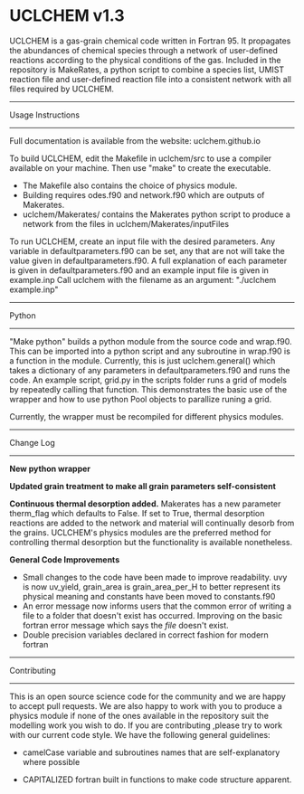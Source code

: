 # UCLCHEM v1.3
UCLCHEM is a gas-grain chemical code written in Fortran 95. It propagates the abundances of chemical species through a network of user-defined reactions according to the physical conditions of the gas. Included in the repository is MakeRates, a python script to combine a species list, UMIST reaction file and user-defined reaction file into a consistent network with all files required by UCLCHEM.

**************************************************************
Usage Instructions
**************************************************************

Full documentation is available from the website: uclchem.github.io

To build UCLCHEM, edit the Makefile in uclchem/src to use a compiler available on your machine. Then use "make" to create the executable.
- The Makefile also contains the choice of physics module.
- Building requires odes.f90 and network.f90 which are outputs of Makerates.
- uclchem/Makerates/ contains the Makerates python script to produce a network from the files in uclchem/Makerates/inputFiles

To run UCLCHEM, create an input file with the desired parameters. Any variable in defaultparameters.f90 can be set, any that are not will take the value given in defaultparameters.f90.
A full explanation of each parameter is given in defaultparameters.f90 and an example input file is given in example.inp
Call uclchem with the filename as an argument: "./uclchem example.inp"

**************************************************************
Python
**************************************************************
"Make python" builds a python module from the source code and wrap.f90. This can be imported into a python script and any subroutine in wrap.f90 is a function in the module. Currently, this is just uclchem.general() which takes a dictionary of any parameters in defaultparameters.f90 and runs the code.
An example script, grid.py in the scripts folder runs a grid of models by repeatedly calling that function. This demonstrates the basic use of the wrapper and how to use python Pool objects to parallize runing a grid.

Currently, the wrapper must be recompiled for different physics modules.

**************************************************************
Change Log
**************************************************************
**New python wrapper**

**Updated grain treatment to make all grain parameters self-consistent**

**Continuous thermal desorption added.** Makerates has a new parameter therm_flag which defaults to False. If set to True, thermal desorption reactions are added to the network and material will continually desorb from the grains. UCLCHEM's physics modules are the preferred method for controlling thermal desorption but the functionality is available nonetheless.

**General Code Improvements**
- Small changes to the code have been made to improve readability. uvy is now uv_yield, grain_area is grain_area_per_H to better represent its physical meaning and constants have been moved to constants.f90
- An error message now informs users that the common error of writing a file to a folder that doesn't exist has occurred. Improving on the basic fortran error message which says the *file* doesn't exist.
- Double precision variables declared in correct fashion for modern fortran

*************************************************************
Contributing
*************************************************************
This is an open source science code for the community and we are happy to accept pull requests. We are also happy to work with you to produce a physics module if none of the ones available in the repository suit the modelling work you wish to do. If you are contributing ,please try to work with our current code style. We have the following general guidelines:

- camelCase variable and subroutines names that are self-explanatory where possible 

- CAPITALIZED fortran built in functions to make code structure apparent.